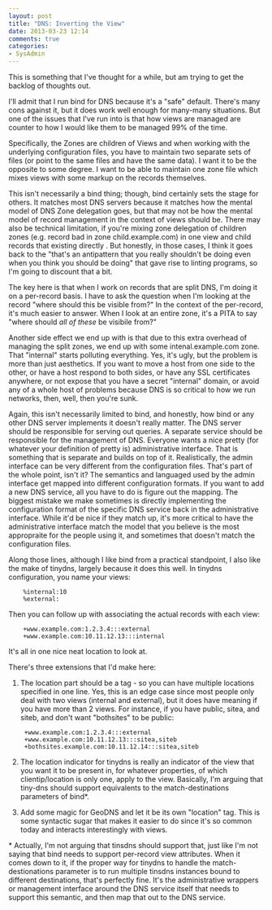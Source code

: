 ```yaml
---
layout: post
title: "DNS: Inverting the View"
date: 2013-03-23 12:14
comments: true
categories: 
- SysAdmin
---
```


This is something that I've thought for a while, but am trying to get
the backlog of thoughts out.

I'll admit that I run bind for DNS because it's a "safe"
default. There's many cons against it, but it does work well enough
for many-many situations. But one of the issues that I've run into is
that how views are managed are counter to how I would like them to be
managed 99% of the time.

Specifically, the Zones are children of Views and when working with
the underlying configuration files, you have to maintain two separate
sets of files (or point to the same files and have the same data). I
want it to be the opposite to some degree. I want to be able to
maintain one zone file which mixes views with some markup on the
records themselves.

This isn't necessarily a bind thing; though, bind certainly sets the
stage for others. It matches most DNS servers because it matches how
the mental model of DNS Zone delegation goes, but that may not be how
the mental model of record management in the context of views should
be. There may also be technical limitation, if you're mixing zone
delegation of children zones (e.g. record bad in zone
child.example.com) in one view and child records that existing
directly . But honestly, in those cases, I think it goes back to the
"that's an antipattern that you really shouldn't be doing even when
you think you should be doing" that gave rise to linting programs, so
I'm going to discount that a bit.

The key here is that when I work on records that are split DNS, I'm
doing it on a per-record basis. I have to ask the question when I'm
looking at the record "where should this be visible from?" In the
context of the per-record, it's much easier to answer. When I look at
an entire zone, it's a PITA to say "where should _all of these_ be
visibile from?"

Another side effect we end up with is that due to this extra overhead
of managing the split zones, we end up with some intenal.example.com
zone. That "internal" starts polluting everything. Yes, it's ugly, but
the problem is more than just aesthetics. If you want to move a host
from one side to the other, or have a host respond to both sides, or
have any SSL certificates anywhere, or not expose that you have a
secret "internal" domain, or avoid any of a whole host of problems
because DNS is so critical to how we run networks, then, well, then
you're sunk.

Again, this isn't necessarily limited to bind, and honestly, how bind
or any other DNS server implements it doesn't really matter. The DNS
server should be responsible for serving out queries. A separate
service should be responsible for the management of DNS. Everyone
wants a nice pretty (for whatever your definition of pretty is)
administrative interface. That is something that is separate and
builds on top of it. Realistically, the admin interface can be very
different from the configuration files. That's part of the whole
point, isn't it? The semantics and languaged used by the admin
interface get mapped into different configuration formats. If you want
to add a new DNS service, all you have to do is figure out the
mapping. The biggest mistake we make sometimes is directly
implementing the configuration format of the specific DNS service back
in the administrative interface. While it'd be nice if they match up,
it's more critical to have the administrative interface match the
model that you believe is the most appropraite for the people using
it, and sometimes that doesn't match the configuration files.

Along those lines, although I like bind from a practical standpoint, I
also like the make of tinydns, largely because it does this well. In
tinydns configuration, you name your views:

        %internal:10
        %external:

Then you can follow up with associating the actual records with each
view:

        +www.example.com:1.2.3.4:::external
        +www.example.com:10.11.12.13:::internal

It's all in one nice neat location to look at.

There's three extensions that I'd make here:

1. The location part should be a tag - so you can have multiple
locations specified in one line. Yes, this is an edge case since most
people only deal with two views (internal and external), but it does
have meaning if you have more than 2 views. For instance, if you have
public, sitea, and siteb, and don't want "bothsites" to be public:

        +www.example.com:1.2.3.4:::external
        +www.example.com:10.11.12.13:::sitea,siteb
        +bothsites.example.com:10.11.12.14:::sitea,siteb

1. The location indicator for tinydns is really an indicator of the
view that you want it to be present in, for whatever properties, of
which clientip/location is only one, apply to the view. Basically, I'm
arguing that tiny-dns should support equivalents to the
match-destinations parameters of bind&#42;.

1. Add some magic for GeoDNS and let it be its own "location"
tag. This is some syntactic sugar that makes it easier to do since
it's so common today and interacts interestingly with views.

&#42; Actually, I'm not arguing that tinsdns should support that, just
like I'm not saying that bind needs to support per-record view
attributes. When it comes down to it, if the proper way for tinydns to
handle the match-destionations parameter is to run multiple tinsdns
instances bound to different destinations, that's perfectly fine. It's
the administrative wrappers or management interface around the DNS
service itself that needs to support this semantic, and then map that
out to the DNS service.
